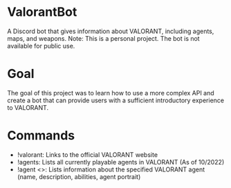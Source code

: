 # ValorantBot
A Discord bot that gives information about VALORANT, including agents, maps, and weapons. 
Note: This is a personal project. The bot is not available for public use.

# Goal
The goal of this project was to learn how to use a more complex API and create a bot that 
can provide users with a sufficient introductory experience to VALORANT. 

# Commands
- !valorant: Links to the official VALORANT website
- !agents: Lists all currently playable agents in VALORANT (As of 10/2022)
- !agent <<name>>: Lists information about the specified VALORANT agent (name, description, abilities, agent portrait)
